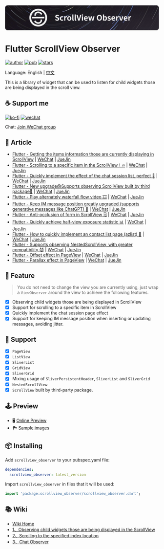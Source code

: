 ![](https://github.com/LinXunFeng/flutter_assets/raw/main/flutter_scrollview_observer/banner.png)

# Flutter ScrollView Observer

[![author](https://img.shields.io/badge/author-LinXunFeng-blue.svg?style=flat-square&logo=Iconify)](https://github.com/LinXunFeng/) [![pub](https://img.shields.io/pub/v/scrollview_observer?&style=flat-square&label=pub&logo=dart)](https://pub.dev/packages/scrollview_observer) [![stars](https://img.shields.io/github/stars/fluttercandies/flutter_scrollview_observer?style=flat-square&logo=github)](https://github.com/fluttercandies/flutter_scrollview_observer)

Language: English | [中文](https://github.com/fluttercandies/flutter_scrollview_observer/blob/main/README-zh.md)


This is a library of widget that can be used to listen for child widgets those are being displayed in the scroll view.

## ☕ Support me

[![ko-fi](https://ko-fi.com/img/githubbutton_sm.svg)](https://ko-fi.com/T6T4JKVRP) [![wechat](https://img.shields.io/static/v1?label=WeChat&message=WeChat&nbsp;Pay&color=brightgreen&style=for-the-badge&logo=WeChat)](https://cdn.jsdelivr.net/gh/FullStackAction/PicBed@resource20220417121922/image/202303181116760.jpeg)

Chat: [Join WeChat group](https://mp.weixin.qq.com/s/JBbMstn0qW6M71hh-BRKzw)

## 📖 Article

- [Flutter - Getting the items information those are currently displaying in ScrollView](https://medium.com/@linxunfeng/flutter-gets-the-items-information-those-are-currently-displaying-in-scrollview-6cb4f27f2536) | [WeChat](https://mp.weixin.qq.com/s/cN3qeinBPlo5rtEpoQBVVA) | [JueJin](https://juejin.cn/post/7103058155692621837)
- [Flutter - Scrolling to a specific item in the ScrollView！🔥](https://medium.com/@linxunfeng/flutter-scrolling-to-a-specific-item-in-the-scrollview-b89d3f10eee0) | [WeChat](https://mp.weixin.qq.com/s/fplqfBpXwvx6mEO6vflkww) | [JueJin](https://juejin.cn/post/7129888644290068487)
- [Flutter - Quickly implement the effect of the chat session list, perfect 💯](https://medium.com/@linxunfeng/flutter-quickly-implement-the-effect-of-the-chat-session-list-perfect-68c8acea4568) | [WeChat](https://mp.weixin.qq.com/s/xNiGuSLcJtDAiLoHuGWp6A) | [JueJin](https://juejin.cn/post/7152307272436154405)
- [Flutter - New upgrade😱Supports observing ScrollView built by third package💪](https://medium.com/@linxunfeng/flutter-new-upgrade-supports-observing-scrollview-built-by-third-package-2e5af3d84c64) | [WeChat](https://mp.weixin.qq.com/s/FMXPyT-lX8YOXVmbLCsVUA) | [JueJin](https://juejin.cn/post/7240751116702269477)
- [Flutter - Play alternately waterfall flow video 🎞](https://medium.com/@linxunfeng/flutter-play-alternately-waterfall-flow-video-015279bc8e14) | [WeChat](https://mp.weixin.qq.com/s/miP5CfKtcRhFGr08ot5wOg) | [JueJin](https://juejin.cn/post/7243240589293142077)
- [Flutter - Keep IM message position greatly upgraded (supports generative messages like ChatGPT) 🤖](https://medium.com/@linxunfeng/flutter-keep-im-message-position-greatly-upgraded-supports-generative-messages-like-chatgpt-2b199a7b14e7) | [WeChat](https://mp.weixin.qq.com/s/Y3EN9ZpLb6HLke2vkw0Zwg) | [JueJin](https://juejin.cn/post/7245753944180523067)
- [Flutter - Anti-occlusion of form in ScrollView 🗒](https://medium.com/@linxunfeng/flutter-anti-occlusion-of-form-in-scrollview-ad8bde15e18d) | [WeChat](https://mp.weixin.qq.com/s/iaHyYMjZSPBggLw2yZv8dQ) | [JueJin](https://juejin.cn/spost/7266455050632921107)
- [Flutter - Quickly achieve half-view exposure statistic 📊](https://medium.com/@linxunfeng/flutter-quickly-achieve-half-view-exposure-statistic-097fd4b237ef) | [WeChat](https://mp.weixin.qq.com/s/gNFX4Au4esftgTPXHvB4LQ) | [JueJin](https://juejin.cn/post/7271248528998121512)
- [Flutter - How to quickly implement an contact list page (azlist) 📓](https://medium.com/@linxunfeng/flutter-how-to-quickly-implement-an-contact-list-page-azlist-829bbef12d8f) | [WeChat](https://mp.weixin.qq.com/s/1bmYSvtOYX83DLncvnBjqA) | [JueJin](https://juejin.cn/post/7294884963631497254)
- [Flutter - Supports observing NestedScrollView, with greater compatibility 😈](https://medium.com/@linxunfeng/flutter-supports-observing-nestedscrollview-with-greater-compatibility-86f49dce7955) | [WeChat](https://mp.weixin.qq.com/s/1dsmRg8q2VJ6HzasLgoVpA) | [JueJin](https://juejin.cn/post/7388444606456840211)
- [Flutter - Offset effect in PageView](https://medium.com/@linxunfeng/flutter-offset-effect-in-pageview-cec39572d56a) | [WeChat](https://mp.weixin.qq.com/s/Q8zk89bgr_8bgWQ4F86VUQ) | [JueJin](https://juejin.cn/post/7411516362916216859)
- [Flutter - Parallax effect in PageView](https://medium.com/@linxunfeng/flutter-parallax-effect-in-pageview-ccff6b0b34aa) | [WeChat](https://mp.weixin.qq.com/s/Fi-X2eJRWj17sqCcVqbPRQ) | [JueJin](https://juejin.cn/post/7416655730214699017)

## 🔨 Feature

> You do not need to change the view you are currently using, just wrap a `ViewObserver` around the view to achieve the following features.

- [x] Observing child widgets those are being displayed in ScrollView
- [x] Support for scrolling to a specific item in ScrollView
- [x] Quickly implement the chat session page effect
- [x] Support for keeping IM message position when inserting or updating messages, avoiding jitter.

## 🎀 Support

- [x] `PageView`
- [x] `ListView`
- [x] `SliverList`
- [x] `GridView`
- [x] `SliverGrid`
- [x] Mixing usage of `SliverPersistentHeader`, `SliverList` and `SliverGrid`
- [x] `NestedScrollView`
- [x] `ScrollView` built by third-party package.

## 🕹 Preview

- 🖥 [Online Preview](https://fluttercandies.github.io/flutter_scrollview_observer/)
- 🏞 [Sample images](https://github.com/fluttercandies/flutter_scrollview_observer/wiki/Example)

## 📦 Installing

Add `scrollview_observer` to your pubspec.yaml file:


```yaml
dependencies:
  scrollview_observer: latest_version
```

Import `scrollview_observer` in files that it will be used:

```dart
import 'package:scrollview_observer/scrollview_observer.dart';
```

## 📚 Wiki

- [Wiki Home](https://github.com/fluttercandies/flutter_scrollview_observer/wiki)
- [1、Observing child widgets those are being displayed in the ScrollView](https://github.com/fluttercandies/flutter_scrollview_observer/wiki/1%E3%80%81Observing-child-widgets-those-are-being-displayed-in-the-ScrollView)
- [2、Scrolling to the specified index location](https://github.com/fluttercandies/flutter_scrollview_observer/wiki/2%E3%80%81Scrolling-to-the-specified-index-location)
- [3、Chat Observer](https://github.com/fluttercandies/flutter_scrollview_observer/wiki/3%E3%80%81Chat-Observer)
